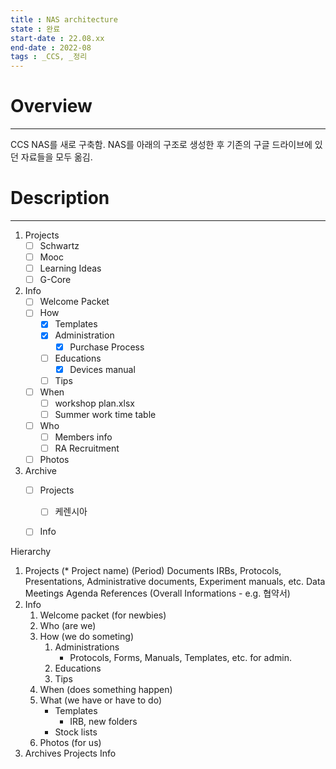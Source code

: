 ```yaml
---
title : NAS architecture
state : 완료
start-date : 22.08.xx
end-date : 2022-08
tags : _CCS, _정리
---
```

# Overview
---
CCS NAS를 새로 구축함. NAS를 아래의 구조로 생성한 후 기존의 구글 드라이브에 있던 자료들을 모두 옮김.

# Description
---

1. Projects
	- [ ] Schwartz
	- [ ] Mooc
	- [ ] Learning Ideas
	- [ ] G-Core
2. Info
	- [ ] Welcome Packet
	- [ ] How
		- [x] Templates
		- [x] Administration
			- [x] Purchase Process
		- [ ] Educations
			- [x] Devices manual
		- [ ] Tips
	- [ ] When
		- [ ] workshop plan.xlsx
		- [ ] Summer work time table
	- [ ] Who
		- [ ] Members info
		- [ ] RA Recruitment
	- [ ] Photos
3. Archive
	- [ ] Projects
		- [ ] 케렌시아
	- [ ] Info


Hierarchy

1. Projects
	(* Project name)
		(Period)
			Documents
				IRBs, Protocols, Presentations, Administrative documents, Experiment manuals, etc.
			Data
			Meetings
				Agenda
			References
		(Overall Informations - e.g. 협약서)
2. Info
	1. Welcome packet (for newbies)
	2. Who (are we)
	3. How (we do someting)
		1. Administrations
			- Protocols, Forms, Manuals, Templates, etc. for admin.
		2. Educations
		3. Tips
	4. When (does something happen)
	5. What (we have or have to do)
		- Templates
			- IRB, new folders
		- Stock lists
	6. Photos (for us)
4. Archives
	Projects
	Info